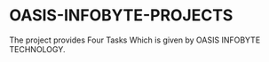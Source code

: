 # OASIS-INFOBYTE-PROJECTS
The project provides Four Tasks Which is given by OASIS INFOBYTE TECHNOLOGY.
